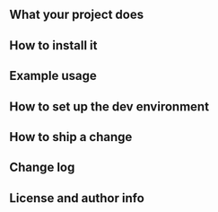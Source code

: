 <h2>What your project does</h2>
<h2>How to install it</h2>
<h2>Example usage</h2>
<h2>How to set up the dev environment</h2>
<h2>How to ship a change</h2>
<h2>Change log</h2>
<h2>License and author info</h2>
